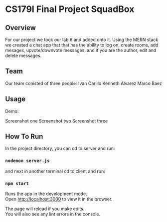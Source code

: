 # CS179I Final Project SquadBox

## Overview
For our project we took our lab 6 and added onto it. Using the MERN stack we created a chat app that that has the ability to log on, create rooms, add mesages, upvote/downvote messages, and if you are the author, edit and delete messages. 

## Team
Our team conisted of three people:
Ivan Carillo
Kenneth Alvarez
Marco Baez

## Usage
Demo: <Link to youtube video>

<Screenshot of application>
  Screenshot one
  Screenshot two
  Screenshot three 


## How To Run
In the project directory, you can cd to server and run:

### `nodemon server.js`
  
and next in another terminal cd to client and run:

### `npm start`

Runs the app in the development mode.<br />
Open [http://localhost:3000](http://localhost:3000) to view it in the browser.

The page will reload if you make edits.<br />
You will also see any lint errors in the console.



